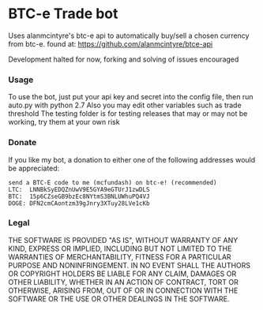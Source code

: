 BTC-e Trade bot
===============

Uses alanmcintyre's btc-e api to automatically buy/sell a chosen currency from btc-e.
found at: https://github.com/alanmcintyre/btce-api

Development halted for now, forking and solving of issues encouraged

### Usage

To use the bot, just put your api key and secret into the config file, then run auto.py with python 2.7
Also you may edit other variables such as trade threshold
The testing folder is for testing releases that may or may not be working, try them at your own risk
### Donate

If you like my bot, a donation to either one of the following addresses  would be appreciated:

    send a BTC-E code to me (mcfundash) on btc-e! (recommended)
    LTC:  LNNBkSyEDQZnUwV9E5GYA9eGTUrJ1zwDLS
    BTC:  15p6CZseGB9bzEc8NYtmS3BNLUWhuPQ4VJ
    DOGE: DFN2cmCAontzm39gJnry3XTuy28LVe1cKb

### Legal

THE SOFTWARE IS PROVIDED "AS IS", WITHOUT WARRANTY OF ANY KIND, EXPRESS OR
IMPLIED, INCLUDING BUT NOT LIMITED TO THE WARRANTIES OF MERCHANTABILITY,
FITNESS FOR A PARTICULAR PURPOSE AND NONINFRINGEMENT. IN NO EVENT SHALL THE
AUTHORS OR COPYRIGHT HOLDERS BE LIABLE FOR ANY CLAIM, DAMAGES OR OTHER
LIABILITY, WHETHER IN AN ACTION OF CONTRACT, TORT OR OTHERWISE, ARISING FROM,
OUT OF OR IN CONNECTION WITH THE SOFTWARE OR THE USE OR OTHER DEALINGS IN
THE SOFTWARE.

